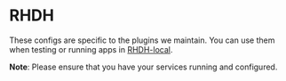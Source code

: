 # RHDH

These configs are specific to the plugins we maintain. You can use them when testing or running apps in [RHDH-local](https://github.com/redhat-developer/rhdh-local/tree/main/configs).

**Note**: Please ensure that you have your services running and configured.

